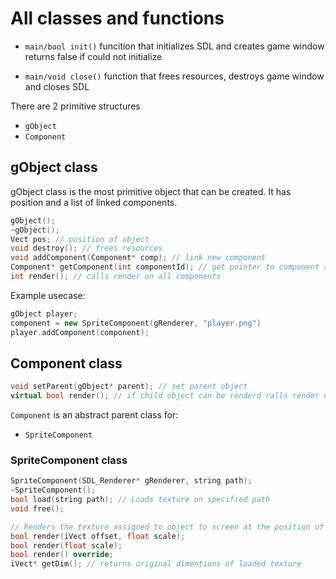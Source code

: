 # All classes and functions

- `main/bool init()` funcition that initializes SDL and creates game window returns false if could not initialize

- `main/void close()` function that frees resources, destroys game window and closes SDL

There are 2 primitive structures
- `gObject`
- `Component`
## gObject class
gObject class is the most primitive object that can be created. It has position and a list of linked components.

```cpp
gObject();
~gObject();
Vect pos; // position of object
void destroy(); // frees resources
void addComponent(Component* comp); // link new component
Component* getComponent(int componentId); // get pointer to component at index
int render(); // calls render on all components
```
Example usecase:
```cpp
gObject player;
component = new SpriteComponent(gRenderer, "player.png")
player.addComponent(component);
```

## Component class

```cpp
void setParent(gObject* parent); // set parent object
virtual bool render(); // if child object can be renderd ralls render else returns 0
```

`Component` is an abstract parent class for:
- `SpriteComponent`

### SpriteComponent class

```cpp
SpriteComponent(SDL_Renderer* gRenderer, string path);
~SpriteComponent();
bool load(string path); // Loads texture on specified path
void free();

// Renders the texture assigned to object to screen at the position of linked parent
bool render(iVect offset, float scale);
bool render(float scale);
bool render() override;
iVect* getDim(); // returns original dimentions of loaded texture
```
